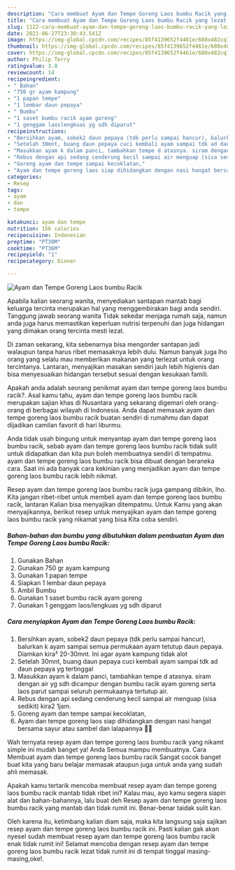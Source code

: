 ```yaml
---
description: "Cara membuat Ayam dan Tempe Goreng Laos bumbu Racik yang lezat dan Mudah Dibuat"
title: "Cara membuat Ayam dan Tempe Goreng Laos bumbu Racik yang lezat dan Mudah Dibuat"
slug: 1122-cara-membuat-ayam-dan-tempe-goreng-laos-bumbu-racik-yang-lezat-dan-mudah-dibuat
date: 2021-06-27T23:38:43.541Z
image: https://img-global.cpcdn.com/recipes/85f4139652f4461e/680x482cq70/ayam-dan-tempe-goreng-laos-bumbu-racik-foto-resep-utama.jpg
thumbnail: https://img-global.cpcdn.com/recipes/85f4139652f4461e/680x482cq70/ayam-dan-tempe-goreng-laos-bumbu-racik-foto-resep-utama.jpg
cover: https://img-global.cpcdn.com/recipes/85f4139652f4461e/680x482cq70/ayam-dan-tempe-goreng-laos-bumbu-racik-foto-resep-utama.jpg
author: Philip Terry
ratingvalue: 3.8
reviewcount: 14
recipeingredient:
- " Bahan"
- "750 gr ayam kampung"
- "1 papan tempe"
- "1 lembar daun pepaya"
- " Bumbu"
- "1 saset bumbu racik ayam goreng"
- "1 genggam laoslengkuas yg sdh diparut"
recipeinstructions:
- "Bersihkan ayam, sobek2 daun pepaya (tdk perlu sampai hancur), balurkan k ayam sampai semua permukaan ayam tetutup daun pepaya. Diamkan kira² 20-30mnt. Ini agar ayam kampung tidak alot"
- "Setelah 30mnt, buang daun pepaya cuci kembali ayam sampai tdk ad daun pepaya yg tertinggal"
- "Masukkan ayam k dalam panci, tambahkan tempe d atasnya. siram dengan air yg sdh dicampur dengan bumbu racik ayam goreng serta laos parut sampai seluruh permukaanya tertutup air."
- "Rebus dengan api sedang cenderung kecil sampai air menguap (sisa sedikit) kira2 1jam."
- "Goreng ayam dan tempe sampai kecoklatan,"
- "Ayam dan tempe goreng laos siap dihidangkan dengan nasi hangat bersama sayur atau sambel dan lalapannya 🤩🤩"
categories:
- Resep
tags:
- ayam
- dan
- tempe

katakunci: ayam dan tempe 
nutrition: 156 calories
recipecuisine: Indonesian
preptime: "PT30M"
cooktime: "PT36M"
recipeyield: "1"
recipecategory: Dinner

---
```



![Ayam dan Tempe Goreng Laos bumbu Racik](https://img-global.cpcdn.com/recipes/85f4139652f4461e/680x482cq70/ayam-dan-tempe-goreng-laos-bumbu-racik-foto-resep-utama.jpg)

Apabila kalian seorang wanita, menyediakan santapan mantab bagi keluarga tercinta merupakan hal yang menggembirakan bagi anda sendiri. Tanggung jawab seorang  wanita Tidak sekedar menjaga rumah saja, namun anda juga harus memastikan keperluan nutrisi terpenuhi dan juga hidangan yang dimakan orang tercinta mesti lezat.

Di zaman  sekarang, kita sebenarnya bisa mengorder santapan jadi walaupun tanpa harus ribet memasaknya lebih dulu. Namun banyak juga lho orang yang selalu mau memberikan makanan yang terlezat untuk orang tercintanya. Lantaran, menyajikan masakan sendiri jauh lebih higienis dan bisa menyesuaikan hidangan tersebut sesuai dengan kesukaan famili. 



Apakah anda adalah seorang penikmat ayam dan tempe goreng laos bumbu racik?. Asal kamu tahu, ayam dan tempe goreng laos bumbu racik merupakan sajian khas di Nusantara yang sekarang digemari oleh orang-orang di berbagai wilayah di Indonesia. Anda dapat memasak ayam dan tempe goreng laos bumbu racik buatan sendiri di rumahmu dan dapat dijadikan camilan favorit di hari liburmu.

Anda tidak usah bingung untuk menyantap ayam dan tempe goreng laos bumbu racik, sebab ayam dan tempe goreng laos bumbu racik tidak sulit untuk didapatkan dan kita pun boleh membuatnya sendiri di tempatmu. ayam dan tempe goreng laos bumbu racik bisa dibuat dengan beraneka cara. Saat ini ada banyak cara kekinian yang menjadikan ayam dan tempe goreng laos bumbu racik lebih nikmat.

Resep ayam dan tempe goreng laos bumbu racik juga gampang dibikin, lho. Kita jangan ribet-ribet untuk membeli ayam dan tempe goreng laos bumbu racik, lantaran Kalian bisa menyajikan ditempatmu. Untuk Kamu yang akan menyajikannya, berikut resep untuk menyajikan ayam dan tempe goreng laos bumbu racik yang nikamat yang bisa Kita coba sendiri.

<!--inarticleads1-->

##### Bahan-bahan dan bumbu yang dibutuhkan dalam pembuatan Ayam dan Tempe Goreng Laos bumbu Racik:

1. Gunakan  Bahan
1. Gunakan 750 gr ayam kampung
1. Gunakan 1 papan tempe
1. Siapkan 1 lembar daun pepaya
1. Ambil  Bumbu
1. Gunakan 1 saset bumbu racik ayam goreng
1. Gunakan 1 genggam laos/lengkuas yg sdh diparut




<!--inarticleads2-->

##### Cara menyiapkan Ayam dan Tempe Goreng Laos bumbu Racik:

1. Bersihkan ayam, sobek2 daun pepaya (tdk perlu sampai hancur), balurkan k ayam sampai semua permukaan ayam tetutup daun pepaya. Diamkan kira² 20-30mnt. Ini agar ayam kampung tidak alot
1. Setelah 30mnt, buang daun pepaya cuci kembali ayam sampai tdk ad daun pepaya yg tertinggal
1. Masukkan ayam k dalam panci, tambahkan tempe d atasnya. siram dengan air yg sdh dicampur dengan bumbu racik ayam goreng serta laos parut sampai seluruh permukaanya tertutup air.
1. Rebus dengan api sedang cenderung kecil sampai air menguap (sisa sedikit) kira2 1jam.
1. Goreng ayam dan tempe sampai kecoklatan,
1. Ayam dan tempe goreng laos siap dihidangkan dengan nasi hangat bersama sayur atau sambel dan lalapannya 🤩🤩




Wah ternyata resep ayam dan tempe goreng laos bumbu racik yang nikamt simple ini mudah banget ya! Anda Semua mampu membuatnya. Cara Membuat ayam dan tempe goreng laos bumbu racik Sangat cocok banget buat kita yang baru belajar memasak ataupun juga untuk anda yang sudah ahli memasak.

Apakah kamu tertarik mencoba membuat resep ayam dan tempe goreng laos bumbu racik mantab tidak ribet ini? Kalau mau, ayo kamu segera siapin alat dan bahan-bahannya, lalu buat deh Resep ayam dan tempe goreng laos bumbu racik yang mantab dan tidak rumit ini. Benar-benar taidak sulit kan. 

Oleh karena itu, ketimbang kalian diam saja, maka kita langsung saja sajikan resep ayam dan tempe goreng laos bumbu racik ini. Pasti kalian gak akan nyesel sudah membuat resep ayam dan tempe goreng laos bumbu racik enak tidak rumit ini! Selamat mencoba dengan resep ayam dan tempe goreng laos bumbu racik lezat tidak rumit ini di tempat tinggal masing-masing,oke!.

